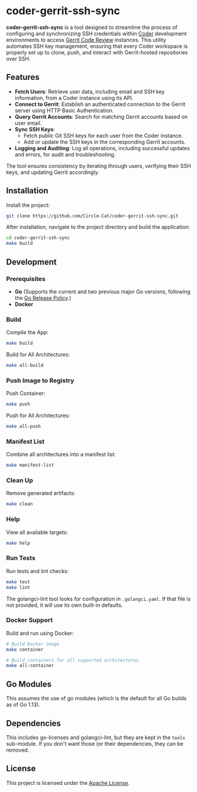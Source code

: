 # coder-gerrit-ssh-sync

**coder-gerrit-ssh-sync** is a tool designed to streamline the process of
configuring and synchronizing SSH credentials within
[Coder](https://coder.com/) development environments to
access [Gerrit Code Review](https://www.gerritcodereview.com/) instances.
This utility automates SSH key management, ensuring that every
Coder workspace is properly set up to clone, push, and interact with
Gerrit-hosted repositories over SSH.

## Features

- **Fetch Users**: Retrieve user data, including email and SSH key information, from a Coder instance using its API.
- **Connect to Gerrit**: Establish an authenticated connection to the Gerrit server using HTTP Basic Authentication.
- **Query Gerrit Accounts**: Search for matching Gerrit accounts based on user email.
- **Sync SSH Keys**:
   - Fetch public Git SSH keys for each user from the Coder instance.
   - Add or update the SSH keys in the corresponding Gerrit accounts.
- **Logging and Auditing**: Log all operations, including successful updates and errors, for audit and troubleshooting.

The tool ensures consistency by iterating through users, verifying their SSH keys, and updating Gerrit accordingly.

## Installation

Install the project:

```bash
git clone https://github.com/Circle-Cat/coder-gerrit-ssh-sync.git
```

After installation, navigate to the project directory and build the application:

```bash
cd coder-gerrit-ssh-sync
make build
```

## Development

### Prerequisites

- **Go** (Supports the current and two previous major Go versions, following the [Go Release Policy](https://golang.org/doc/devel/release.html#policy).)
- **Docker**

### Build

Compile the App:

```bash
make build
```

Build for All Architectures:

```bash
make all-build
```
### Push Image to Registry

Push Container:

```bash
make push
```

Push for All Architectures:

```bash
make all-push
```

### Manifest List

Combine all architectures into a manifest list:

```bash
make manifest-list
```

### Clean Up

Remove generated artifacts:

```bash
make clean
```

### Help

View all available targets:

```bash
make help
```

### Run Tests

Run tests and lint checks:

```bash
make test
make lint
```

The golangci-lint tool looks for configuration in `.golangci.yaml`.  If that
file is not provided, it will use its own built-in defaults.

### Docker Support

Build and run using Docker:

```bash
# Build Docker image
make container

# Build containers for all supported architectures
make all-container
```

## Go Modules

This assumes the use of go modules (which is the default for all Go builds
as of Go 1.13).

## Dependencies

This includes go-licenses and golangci-lint, but they are kept in the `tools`
sub-module.  If you don't want those (or their dependencies, they can be
removed.

## License

This project is licensed under the [Apache License](http://www.apache.org/licenses/LICENSE-2.0).
